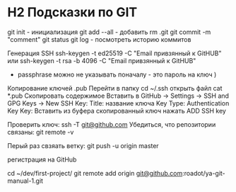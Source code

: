 # H2 Подсказки по GIT


git init - инициализация
git add --all - добавить
rm .git
git commit -m "comment"
git status
git log - посмотреть историю коммитов

Генерация SSH
ssh-keygen -t ed25519 -C "Email привзянный к GitHUB"
или 
ssh-keygen -t rsa -b 4096 -C "Email привзянный к GitHUB"
* passphrase можно не указывать поначалу - это пароль на ключ )

Копирование ключей .pub
Перейти в папку cd ~/.ssh
открыть файл cat *.pub
Скопировать содержимое
Вставить в GitHub -> Settings -> SSH and GPG Keys -> New SSH Key:
Title: название ключа
Key Type: Authentication Key
Key: Вставить из буфера скопированный ключ
нажать ADD SSH key

Проверить ключ: ssh -T git@github.com
Убедиться, что репозитории связаны: git remote -v

Перый раз свзяать ветку:
git push -u origin master


регистрация на GitHub

cd ~/dev/first-project/
git remote add origin git@github.com:roadot/ya-git-manual-1.git
